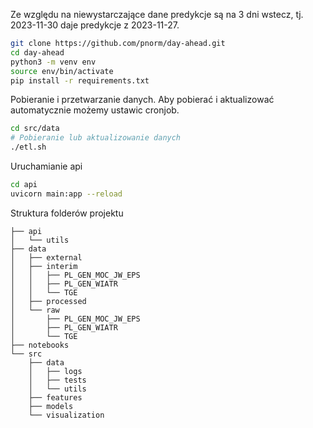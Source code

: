 Ze względu na niewystarczające dane predykcje są na 3 dni wstecz, tj. 2023-11-30 daje predykcje z 2023-11-27.


```bash
git clone https://github.com/pnorm/day-ahead.git
cd day-ahead
python3 -m venv env
source env/bin/activate
pip install -r requirements.txt
```

Pobieranie i przetwarzanie danych.
Aby pobierać i aktualizować automatycznie możemy ustawic cronjob.
```bash
cd src/data
# Pobieranie lub aktualizowanie danych
./etl.sh
```

Uruchamianie api
```bash
cd api
uvicorn main:app --reload
```


Struktura folderów projektu
```
├── api
│   └── utils
├── data
│   ├── external
│   ├── interim
│   │   ├── PL_GEN_MOC_JW_EPS
│   │   ├── PL_GEN_WIATR
│   │   └── TGE
│   ├── processed
│   └── raw
│       ├── PL_GEN_MOC_JW_EPS
│       ├── PL_GEN_WIATR
│       └── TGE
├── notebooks
└── src
    ├── data
    │   ├── logs
    │   ├── tests
    │   └── utils
    ├── features
    ├── models
    └── visualization
```
